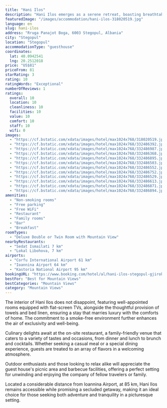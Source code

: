 ```yaml
---
title: "Hani Ilos"
description: "Hani Ilos emerges as a serene retreat, boasting breathtaking mountain views and offering a unique blend of comfort and natural beauty."
featuredImage: "/images/accommodation/hani-ilos-318020519.jpg"
language: en
slug: hani-ilos
address: "Rruga Panajot Boga, 6003 Stegopul, Albania"
city: "Stegopul"
location: "Stegopul"
accommodationType: "guesthouse"
coordinates:
  lat: 40.0942541
  lng: 20.2512018
price: "US$81"
priceFrom: 81
starRating: 3
rating: 10
ratingWords: "Exceptional"
numberOfReviews: 1
ratings:
  overall: 10
  location: 10
  cleanliness: 10
  facilities: 10
  value: 10
  comfort: 10
  staff: 10
  wifi: 0
images:
  - "https://cf.bstatic.com/xdata/images/hotel/max1024x768/318020519.jpg?k=fb9963756b82e2177612aea9977e15f77bb7f202d8fa36d7835490fd3a175348&o=&hp=1"
  - "https://cf.bstatic.com/xdata/images/hotel/max1024x768/332486392.jpg?k=be99345f03270e650ac4013fdd7b0bb9c6522838e768b73f47ff8fc663f86823&o=&hp=1"
  - "https://cf.bstatic.com/xdata/images/hotel/max1024x768/332486987.jpg?k=d0ab989453b0d92c3703ac1002f1bad79015c1f28c0a9dff043e3eca37de2ffa&o=&hp=1"
  - "https://cf.bstatic.com/xdata/images/hotel/max1024x768/332486368.jpg?k=1277715de4b6dbb60e6c788821b0d77f1199497c6bc1758f6a6edf593a7d5311&o=&hp=1"
  - "https://cf.bstatic.com/xdata/images/hotel/max1024x768/332486895.jpg?k=841edce98a54f85b0eb72119bf8d7e97372895a817735b429afa86769238bb44&o=&hp=1"
  - "https://cf.bstatic.com/xdata/images/hotel/max1024x768/332486503.jpg?k=85dced5b216bb0e43be1fa8fcf4ab3f80adfe6b77bb4ee62faa09bae4b0e030a&o=&hp=1"
  - "https://cf.bstatic.com/xdata/images/hotel/max1024x768/332486552.jpg?k=fe9149c9d917b7b05f9d995a8c8a1535d0979bd9cbafd3a33aec0ce5ec451ef6&o=&hp=1"
  - "https://cf.bstatic.com/xdata/images/hotel/max1024x768/332486752.jpg?k=eef43c08e65c64dc369d029710a4ea4a2dd8c687c2c2358433bf9c22d6899114&o=&hp=1"
  - "https://cf.bstatic.com/xdata/images/hotel/max1024x768/332486529.jpg?k=1e5786225a8af2176bfa8c144b75447665687f63b0b17b75bddb322434265722&o=&hp=1"
  - "https://cf.bstatic.com/xdata/images/hotel/max1024x768/332486613.jpg?k=92daf2a3cc4ceb5f2512e182f4a5602deb7fbdbfb242a1a604fdfe9db2b4100d&o=&hp=1"
  - "https://cf.bstatic.com/xdata/images/hotel/max1024x768/332486871.jpg?k=cef95e0413c200831d35bec197d76aea631e20c88ad853de7e92580da06640a9&o=&hp=1"
  - "https://cf.bstatic.com/xdata/images/hotel/max1024x768/332486894.jpg?k=0a98564aef280bac3f56fe6ebefabdb65c2e7bb3adfcf7d48f2e16401bcd2e2f&o=&hp=1"
amenities:
  - "Non-smoking rooms"
  - "Free parking"
  - "Free WiFi"
  - "Restaurant"
  - "Family rooms"
  - "Bar"
  - "Breakfast"
roomTypes:
  - "Deluxe Double or Twin Room with Mountain View"
nearbyRestaurants:
  - "Sedat Ismailati 7 km"
  - "Lokal Libohova, 7 km"
airports:
  - "Corfu International Airport 61 km"
  - "Ioannina Airport 64 km"
  - "Kastoria National Airport 95 km"
bookingURL: "https://www.booking.com/hotel/al/hani-ilos-stegopul-gjirokaster.en-gb.html?aid=8035640"
bestFor: "Best for Mountain Views"
bestCategories: "Mountain Views"
category: "Mountain Views"
---
```


The interior of Hani Ilos does not disappoint, featuring well-appointed rooms equipped with flat-screen TVs, alongside the thoughtful provision of towels and bed linen, ensuring a stay that marries luxury with the comforts of home. The commitment to a smoke-free environment further enhances the air of exclusivity and well-being.

Culinary delights await at the on-site restaurant, a family-friendly venue that caters to a variety of tastes and occasions, from dinner and lunch to brunch and cocktails. Whether seeking a casual meal or a special dining experience, guests are treated to an array of flavors in a welcoming atmosphere.

Outdoor enthusiasts and those looking to relax alike will appreciate the guest house's picnic area and barbecue facilities, offering a perfect setting for unwinding and enjoying the company of fellow travelers or family.

Located a considerable distance from Ioannina Airport, at 85 km, Hani Ilos remains accessible while promising a secluded getaway, making it an ideal choice for those seeking both adventure and tranquility in a picturesque setting.